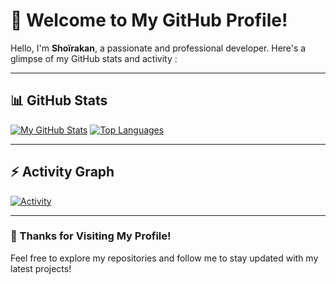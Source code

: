 # 👋 Welcome to My GitHub Profile!

Hello, I'm **Shoïrakan**, a passionate and professional developer. Here's a glimpse of my GitHub stats and activity :

---

## 📊 **GitHub Stats**

[![My GitHub Stats](https://github-readme-stats.vercel.app/api?username=shoirakan-td)](https://github.com/anuraghazra/github-readme-stats)
[![Top Languages](https://github-readme-stats.vercel.app/api/top-langs/?username=shoirakan-td)](https://github.com/anuraghazra/github-readme-stats)

---

## ⚡ **Activity Graph**

[![Activity](https://github-readme-activity-graph.vercel.app/graph?username=shoirakan-td&theme=reacct)](https://github.com/ashutosh00710/github-readme-activity-graph)

---

### 🎉 Thanks for Visiting My Profile!
Feel free to explore my repositories and follow me to stay updated with my latest projects!
